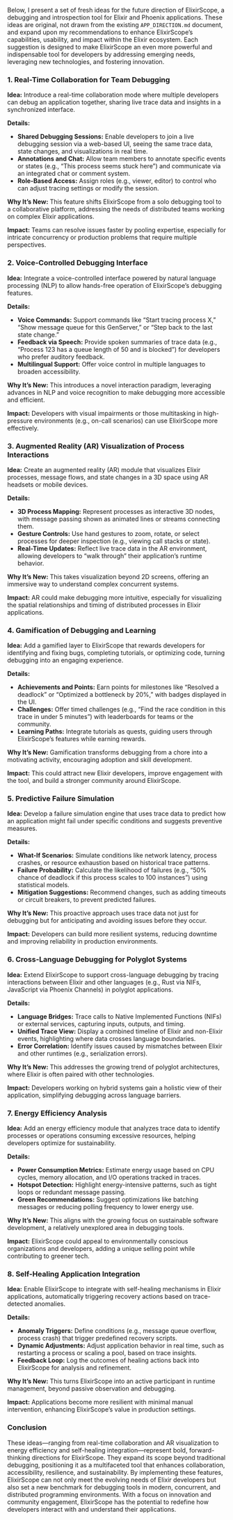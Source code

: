 Below, I present a set of fresh ideas for the future direction of ElixirScope, a debugging and introspection tool for Elixir and Phoenix applications. These ideas are original, not drawn from the existing `APP_DIRECTION.md` document, and expand upon my recommendations to enhance ElixirScope’s capabilities, usability, and impact within the Elixir ecosystem. Each suggestion is designed to make ElixirScope an even more powerful and indispensable tool for developers by addressing emerging needs, leveraging new technologies, and fostering innovation.

### 1. Real-Time Collaboration for Team Debugging
**Idea:** Introduce a real-time collaboration mode where multiple developers can debug an application together, sharing live trace data and insights in a synchronized interface.

**Details:**
* **Shared Debugging Sessions:** Enable developers to join a live debugging session via a web-based UI, seeing the same trace data, state changes, and visualizations in real time.
* **Annotations and Chat:** Allow team members to annotate specific events or states (e.g., “This process seems stuck here”) and communicate via an integrated chat or comment system.
* **Role-Based Access:** Assign roles (e.g., viewer, editor) to control who can adjust tracing settings or modify the session.

**Why It’s New:**
This feature shifts ElixirScope from a solo debugging tool to a collaborative platform, addressing the needs of distributed teams working on complex Elixir applications.

**Impact:**
Teams can resolve issues faster by pooling expertise, especially for intricate concurrency or production problems that require multiple perspectives.

### 2. Voice-Controlled Debugging Interface
**Idea:** Integrate a voice-controlled interface powered by natural language processing (NLP) to allow hands-free operation of ElixirScope’s debugging features.

**Details:**
* **Voice Commands:** Support commands like “Start tracing process X,” “Show message queue for this GenServer,” or “Step back to the last state change.”
* **Feedback via Speech:** Provide spoken summaries of trace data (e.g., “Process 123 has a queue length of 50 and is blocked”) for developers who prefer auditory feedback.
* **Multilingual Support:** Offer voice control in multiple languages to broaden accessibility.

**Why It’s New:**
This introduces a novel interaction paradigm, leveraging advances in NLP and voice recognition to make debugging more accessible and efficient.

**Impact:**
Developers with visual impairments or those multitasking in high-pressure environments (e.g., on-call scenarios) can use ElixirScope more effectively.

### 3. Augmented Reality (AR) Visualization of Process Interactions
**Idea:** Create an augmented reality (AR) module that visualizes Elixir processes, message flows, and state changes in a 3D space using AR headsets or mobile devices.

**Details:**
* **3D Process Mapping:** Represent processes as interactive 3D nodes, with message passing shown as animated lines or streams connecting them.
* **Gesture Controls:** Use hand gestures to zoom, rotate, or select processes for deeper inspection (e.g., viewing call stacks or state).
* **Real-Time Updates:** Reflect live trace data in the AR environment, allowing developers to “walk through” their application’s runtime behavior.

**Why It’s New:**
This takes visualization beyond 2D screens, offering an immersive way to understand complex concurrent systems.

**Impact:**
AR could make debugging more intuitive, especially for visualizing the spatial relationships and timing of distributed processes in Elixir applications.

### 4. Gamification of Debugging and Learning
**Idea:** Add a gamified layer to ElixirScope that rewards developers for identifying and fixing bugs, completing tutorials, or optimizing code, turning debugging into an engaging experience.

**Details:**
* **Achievements and Points:** Earn points for milestones like “Resolved a deadlock” or “Optimized a bottleneck by 20%,” with badges displayed in the UI.
* **Challenges:** Offer timed challenges (e.g., “Find the race condition in this trace in under 5 minutes”) with leaderboards for teams or the community.
* **Learning Paths:** Integrate tutorials as quests, guiding users through ElixirScope’s features while earning rewards.

**Why It’s New:**
Gamification transforms debugging from a chore into a motivating activity, encouraging adoption and skill development.

**Impact:**
This could attract new Elixir developers, improve engagement with the tool, and build a stronger community around ElixirScope.

### 5. Predictive Failure Simulation
**Idea:** Develop a failure simulation engine that uses trace data to predict how an application might fail under specific conditions and suggests preventive measures.

**Details:**
* **What-If Scenarios:** Simulate conditions like network latency, process crashes, or resource exhaustion based on historical trace patterns.
* **Failure Probability:** Calculate the likelihood of failures (e.g., “50% chance of deadlock if this process scales to 100 instances”) using statistical models.
* **Mitigation Suggestions:** Recommend changes, such as adding timeouts or circuit breakers, to prevent predicted failures.

**Why It’s New:**
This proactive approach uses trace data not just for debugging but for anticipating and avoiding issues before they occur.

**Impact:**
Developers can build more resilient systems, reducing downtime and improving reliability in production environments.

### 6. Cross-Language Debugging for Polyglot Systems
**Idea:** Extend ElixirScope to support cross-language debugging by tracing interactions between Elixir and other languages (e.g., Rust via NIFs, JavaScript via Phoenix Channels) in polyglot applications.

**Details:**
* **Language Bridges:** Trace calls to Native Implemented Functions (NIFs) or external services, capturing inputs, outputs, and timing.
* **Unified Trace View:** Display a combined timeline of Elixir and non-Elixir events, highlighting where data crosses language boundaries.
* **Error Correlation:** Identify issues caused by mismatches between Elixir and other runtimes (e.g., serialization errors).

**Why It’s New:**
This addresses the growing trend of polyglot architectures, where Elixir is often paired with other technologies.

**Impact:**
Developers working on hybrid systems gain a holistic view of their application, simplifying debugging across language barriers.

### 7. Energy Efficiency Analysis
**Idea:** Add an energy efficiency module that analyzes trace data to identify processes or operations consuming excessive resources, helping developers optimize for sustainability.

**Details:**
* **Power Consumption Metrics:** Estimate energy usage based on CPU cycles, memory allocation, and I/O operations tracked in traces.
* **Hotspot Detection:** Highlight energy-intensive patterns, such as tight loops or redundant message passing.
* **Green Recommendations:** Suggest optimizations like batching messages or reducing polling frequency to lower energy use.

**Why It’s New:**
This aligns with the growing focus on sustainable software development, a relatively unexplored area in debugging tools.

**Impact:**
ElixirScope could appeal to environmentally conscious organizations and developers, adding a unique selling point while contributing to greener tech.

### 8. Self-Healing Application Integration
**Idea:** Enable ElixirScope to integrate with self-healing mechanisms in Elixir applications, automatically triggering recovery actions based on trace-detected anomalies.

**Details:**
* **Anomaly Triggers:** Define conditions (e.g., message queue overflow, process crash) that trigger predefined recovery scripts.
* **Dynamic Adjustments:** Adjust application behavior in real time, such as restarting a process or scaling a pool, based on trace insights.
* **Feedback Loop:** Log the outcomes of healing actions back into ElixirScope for analysis and refinement.

**Why It’s New:**
This turns ElixirScope into an active participant in runtime management, beyond passive observation and debugging.

**Impact:**
Applications become more resilient with minimal manual intervention, enhancing ElixirScope’s value in production settings.

### Conclusion
These ideas—ranging from real-time collaboration and AR visualization to energy efficiency and self-healing integration—represent bold, forward-thinking directions for ElixirScope. They expand its scope beyond traditional debugging, positioning it as a multifaceted tool that enhances collaboration, accessibility, resilience, and sustainability. By implementing these features, ElixirScope can not only meet the evolving needs of Elixir developers but also set a new benchmark for debugging tools in modern, concurrent, and distributed programming environments. With a focus on innovation and community engagement, ElixirScope has the potential to redefine how developers interact with and understand their applications.
